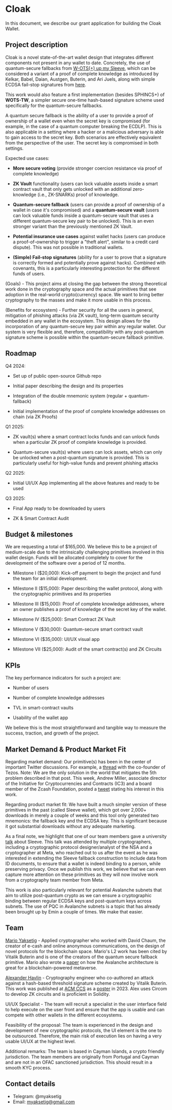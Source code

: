 # Cloak
In this document, we describe our grant application for building the Cloak Wallet.


## Project description

Cloak is a novel state-of-the-art wallet design that integrates different components not present in any wallet to date. Concretely, the use of quantum-secure fallbacks from [ W-OTS(+) up my Sleeve](https://eprint.iacr.org/2021/872), which can be considered a variant of a proof of complete knowledge as introduced by Kelkar, Babel, Daian, Austgen, Buterin, and Ari Juels, along with simple ECDSA fail-stop signatures from [here](https://eprint.iacr.org/2024/473).

This work would also feature a first implementation (besides SPHINCS+) of **WOTS-TW**, a simpler secure one-time hash-based signature scheme used specifically for the quantum-secure fallbacks.

A quantum secure fallback is the ability of a user to provide a proof of ownership of a wallet even when the secret key is compromised (for example, in the case of a quantum computer breaking the ECDLP). This is also applicable in a setting where a hacker or a malicious adversary is able to gain access to the secret key. Both scenarios are effectively equivalent from the perspective of the user. The secret key is compromised in both settings. 



Expected use cases:

* **More secure voting** (provide stronger coercion resistance via proof of complete knowledge)

* **ZK Vault** functionality (users can lock valuable assets inside a smart contract vault that only gets unlocked with an additional zero-knowledge (i.e., ZK-SNARKs) proof of knowledge. 

* **Quantum-secure fallback** (users can provide a proof of ownership of a wallet in case it's compromised) and a **quantum-secure vault** (users can lock valuable funds inside a quantum-secure vault that uses a different quantum-secure key pair to be unlocked). This is an even stronger variant than the previously mentioned ZK Vault. 

* **Potential insurance use cases** against wallet hacks (users can produce a proof-of-ownership to trigger a "theft alert", similar to a credit card dispute). This was not possible in traditional wallets. 

* **(Simple) Fail-stop signatures** (ability for a user to prove that a signature is correctly formed and potentially prove against hacks). Combined with covenants, this is a particularly interesting protection for the different funds of users. 

(Goals) - This project aims at closing the gap between the strong theoretical work done in the cryptography space and the actual primitives that see adoption in the real-world crypto(currency) space. We want to bring better cryptography to the masses and make it more usable in this process. 
 
(Benefits for ecosystem) - Further security for all the users in general, mitigation of phishing attacks (via ZK vault), long-term quantum security embedded in any wallet in the ecosystem.  This design allows for the incorporation of any quantum-secure key pair within any regular wallet. Our system is very flexible and, therefore, compatibility with any post-quantum signature scheme is possible within the quantum-secure fallback primitive. 


## Roadmap

Q4 2024:

* Set up of public open-source Github repo 

* Initial paper describing the design and its properties

* Integration of the double mnemonic system (regular + quantum-fallback)

* Initial implementation of the proof of complete knowledge addresses on chain (via ZK Proofs)

Q1 2025:

* ZK vault(s) where a smart contract locks funds and can unlock funds when a particular ZK proof of complete knowledge is provided. 

* Quantum-secure vault(s) where users can lock assets, which can only be unlocked when a post-quantum signature is provided. This is particularly useful for high-value funds and prevent phishing attacks

Q2 2025:

* Initial UI/UX App implementing all the above features and ready to be used

Q3 2025:

* Final App ready to be downloaded by users

* ZK & Smart Contract Audit

## Budget & milestones

We are requesting a total of $165,000. We believe this to be a project of medium-scale due to the intrinsically challenging primitives involved in this wallet design. Funds will be allocated completely to cover for the development of the software over a period of 12 months. 

* Milestone I ($20,000): Kick-off payment to begin the project and fund the team for an initial development.

* Milestone II ($15,000): Paper describing the wallet protocol, along with the cryptographic primitives and its properties

* Milestone III ($15,000): Proof of complete knowledge addresses, where an owner publishes a proof of knowledge of the secret key of the wallet.

* Milestone IV ($25,000): Smart Contract ZK Vault

* Milestone V ($30,000): Quantum-secure smart contract vault

* Milestone VI ($35,000): UI/UX visual app

* Milestone VII ($25,000): Audit of the smart contract(s) and ZK Circuits

## KPIs
The key performance indicators for such a project are:


* Number of users

* Number of complete knowledge addresses

* TVL in smart-contract vaults

* Usability of the wallet app

We believe this is the most straightforward and tangible way to measure the success, traction, and growth of the project. 

## Market Demand & Product Market Fit

Regarding market demand: Our primitive(s) has been in the center of important Twitter discussions. For example, a [thread](https://x.com/ArthurB/status/1554738546610782209) with the co-founder of Tezos. Note: We are the only solution in the world that mitigates the 5th problem described in that post. This week, Andrew Miller, associate director of the Initiative for Cryptocurrencies and Contracts (IC3) and a board member of the Zcash Foundation, posted a [tweet](https://x.com/socrates1024/status/1841925983848333468) stating his interest in this work. 

Regarding product market fit: We have built a much simpler version of these primitives in the past (called Sleeve wallet), which got over 2,000+ downloads in merely a couple of weeks and this tool only generated two mnemonics: the fallback key and the ECDSA key. This is significant because it got substantial downloads without any adequate marketing.

As a final note, we highlight that one of our team members gave a university [talk](https://www.youtube.com/watch?v=teQj84Jlra0) about Sleeve. This talk was attended by multiple cryptographers, including a cryptographic protocol designer/analyst of the NSA and a cryptographer at Meta, who reached out to us after the event as he was interested in extending the Sleeve fallback construction to include data from ID documents, to ensure that a wallet is indeed binding to a person, while preserving privacy. Once we publish this work, we believe that we can even capture more attention on these primitives as they will now involve work from a cryptography team member from Meta.

This work is also particularly relevant for potential Avalanche subnets that aim to utilize post-quantum crypto as we can ensure a cryptographic binding between regular ECDSA keys and post-quantum keys across subnets. The use of PQC in Avalanche subnets is a topic that has already been brought up by Emin a couple of times. We make that easier. 

## Team

[Mario Yaksetig](https://scholar.google.com/citations?user=deXRtJwAAAAJ) - Applied cryptographer who worked with David Chaum, the creator of e-cash and online anonymous communications, on the design of novel protocols for the blockchain space. Mario's L2 work has been cited by Vitalik Buterin and is one of the creators of the quantum secure fallback primitive. Mario also wrote a [paper](https://eprint.iacr.org/2024/552.pdf) on how the Avalanche architecture is great for a blockchain-powered metaverse. 

[Alexander Havlin](https://scholar.google.com/citations?user=QRBlsTIAAAAJ) - Cryptography engineer who co-authored an attack against a hash-based threshold signature scheme created by Vitalik Buterin. This work was published at [ACM CCS](https://www.sigsac.org/ccs/CCS2023/) as a [poster](https://dl.acm.org/doi/10.1145/3576915.3624393) in 2023. Alex uses Circom to develop ZK circuits and is proficient in Solidity. 

UI/UX Specialist - The team will recruit a specialist in the user interface field to help execute on the user front and ensure that the app is usable and can compete with other wallets in the different ecosystems. 

Feasibility of the proposal: The team is experienced in the design and development of new cryptographic protocols, the UI element is the one to be outsourced. Therefore, the main risk of execution lies on having a very usable UI/UX at the highest level. 

Additional remarks: The team is based in Cayman Islands, a crypto friendly jurisdiction. The team members are originally from Portugal and Cayman and are not in an OFAC sanctioned jurisdiction. This should result in a smooth KYC process. 

## Contact details
* Telegram: @myaksetig
* Email: myaksetig@gmail.com
